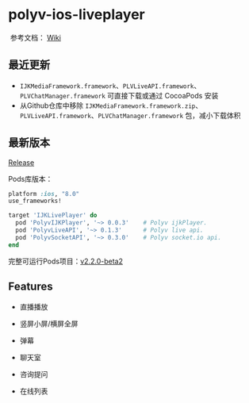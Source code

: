 # polyv-ios-liveplayer

​	参考文档： [Wiki](https://github.com/easefun/polyv-ios-liveplayer/wiki)

## 最近更新
- `IJKMediaFramework.framework`、`PLVLiveAPI.framework`、`PLVChatManager.framework` 可直接下载或通过 CocoaPods 安装
- 从Github仓库中移除 `IJKMediaFramework.framework.zip`、`PLVLiveAPI.framework`、`PLVChatManager.framework` 包，减小下载体积


## 最新版本

[Release](https://github.com/easefun/polyv-ios-liveplayer/releases)


Pods库版本：

```ruby
platform :ios, "8.0"
use_frameworks!

target 'IJKLivePlayer' do
  pod 'PolyvIJKPlayer', '~> 0.0.3'    # Polyv ijkPlayer.
  pod 'PolyvLiveAPI', '~> 0.1.3'      # Polyv live api.
  pod 'PolyvSocketAPI', '~> 0.3.0'    # Polyv socket.io api.
end
```

完整可运行Pods项目：[v2.2.0-beta2](http://repo.polyv.net/ios/download/livesdk-demo/2.2.0-beat2/polyv-ios-liveplayer.zip)



## Features

- 直播播放
- 竖屏小屏/横屏全屏
- 弹幕


- 聊天室
- 咨询提问
- 在线列表